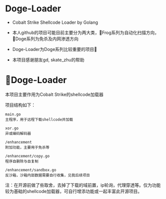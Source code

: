 # Doge-Loader
- Cobalt Strike Shellcode Loader by Golang

- 本人github的项目可能目前主要分为两大类，🐸Frog系列为自动化扫描方向，🐶Doge系列为免杀及内网渗透方向

- Doge-Loader为Doge系列比较重要的项目🐶

- 本项目感谢朋友gd, skate_zhu的帮助

# 🐶Doge-Loader
本项目主要作用为Cobalt Strike的shellcode加载器

项目结构如下：
```
main.go
主程序，用于远程下载shellcode并加载

xor.go
异或编码解码器

/enhancement
附加功能，主要用于免杀等

/enhancement/copy.go
程序自删除与自复制

/enhancement/sandbox.go
反沙箱，沙箱内部数据需要自行收集，见我后续项目
```
注：在开源前做了些取舍，去掉了下载的域前置，ip轮询，代理穿透等。仅为功能较为基础的shellcode加载器，可自行增添功能或一起丰富此开源项目。
